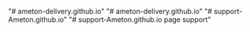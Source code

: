 "# ameton-delivery.github.io" 
"# ameton-delivery.github.io" 
"# support-Ameton.github.io" 
"# support-Ameton.github.io page support" 
